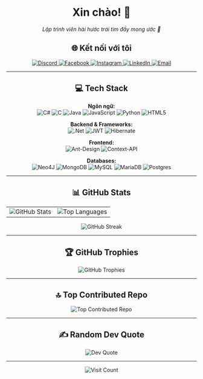 <h1 align="center">
  Xin chào! 👋
</h1>
<p align="center">
  <em>Lập trình viên hài hước trái tim đầy mong ước 🤣</em>
</p>

<h2 align="center">🌐 Kết nối với tôi</h2>
<p align="center">
  <a href="https://discord.com/users/haiwuan">
    <img src="https://img.shields.io/badge/Discord-%237289DA.svg?logo=discord&logoColor=white" alt="Discord"/>
  </a>
  <a href="https://www.facebook.com/hai.quan.580161/">
    <img src="https://img.shields.io/badge/Facebook-%231877F2.svg?logo=Facebook&logoColor=white" alt="Facebook"/>
  </a>
  <a href="https://www.instagram.com/vel.nos_/">
    <img src="https://img.shields.io/badge/Instagram-%23E4405F.svg?logo=Instagram&logoColor=white" alt="Instagram"/>
  </a>
  <a href="https://www.linkedin.com/in/hải-quân-8a26b3288">
    <img src="https://img.shields.io/badge/LinkedIn-%230077B5.svg?logo=linkedin&logoColor=white" alt="LinkedIn"/>
  </a>
  <a href="mailto:maithanhhaiquan2004@gmail.com">
    <img src="https://img.shields.io/badge/Email-D14836?logo=gmail&logoColor=white" alt="Email"/>
  </a>
</p>

---

<h2 align="center">💻 Tech Stack</h2>
<div align="center">
  <p>
    <strong>Ngôn ngữ:</strong><br>
    <img src="https://img.shields.io/badge/c%23-%23239120.svg?style=for-the-badge&logo=csharp&logoColor=white" alt="C#"/>
    <img src="https://img.shields.io/badge/c-%2300599C.svg?style=for-the-badge&logo=c&logoColor=white" alt="C"/>
    <img src="https://img.shields.io/badge/java-%23ED8B00.svg?style=for-the-badge&logo=openjdk&logoColor=white" alt="Java"/>
    <img src="https://img.shields.io/badge/javascript-%23323330.svg?style=for-the-badge&logo=javascript&logoColor=%23F7DF1E" alt="JavaScript"/>
    <img src="https://img.shields.io/badge/python-3670A0?style=for-the-badge&logo=python&logoColor=ffdd54" alt="Python"/>
    <img src="https://img.shields.io/badge/html5-%23E34F26.svg?style=for-the-badge&logo=html5&logoColor=white" alt="HTML5"/>
  </p>
  <p>
    <strong>Backend & Frameworks:</strong><br>
    <img src="https://img.shields.io/badge/.NET-5C2D91?style=for-the-badge&logo=.net&logoColor=white" alt=".Net"/>
    <img src="https://img.shields.io/badge/JWT-black?style=for-the-badge&logo=JSON%20web%20tokens" alt="JWT"/>
    <img src="https://img.shields.io/badge/Hibernate-59666C?style=for-the-badge&logo=Hibernate&logoColor=white" alt="Hibernate"/>
  </p>
  <p>
    <strong>Frontend:</strong><br>
    <img src="https://img.shields.io/badge/-AntDesign-%230170FE?style=for-the-badge&logo=ant-design&logoColor=white" alt="Ant-Design"/>
    <img src="https://img.shields.io/badge/Context--Api-000000?style=for-the-badge&logo=react" alt="Context-API"/>
  </p>
  <p>
    <strong>Databases:</strong><br>
    <img src="https://img.shields.io/badge/Neo4j-008CC1?style=for-the-badge&logo=neo4j&logoColor=white" alt="Neo4J"/>
    <img src="https://img.shields.io/badge/MongoDB-%234ea94b.svg?style=for-the-badge&logo=mongodb&logoColor=white" alt="MongoDB"/>
    <img src="https://img.shields.io/badge/mysql-4479A1.svg?style=for-the-badge&logo=mysql&logoColor=white" alt="MySQL"/>
    <img src="https://img.shields.io/badge/MariaDB-003545?style=for-the-badge&logo=mariadb&logoColor=white" alt="MariaDB"/>
    <img src="https://img.shields.io/badge/postgres-%23316192.svg?style=for-the-badge&logo=postgresql&logoColor=white" alt="Postgres"/>
  </p>
</div>

---

<h2 align="center">📊 GitHub Stats</h2>
<table align="center" border="0" cellpadding="0" cellspacing="0">
  <tr align="center">
    <td>
      <img src="https://github-readme-stats.vercel.app/api?username=mthq2004&theme=dark&hide_border=false&include_all_commits=false&count_private=false" alt="GitHub Stats"/>
    </td>
    <td>
      <img src="https://github-readme-stats.vercel.app/api/top-langs/?username=mthq2004&theme=dark&hide_border=false&include_all_commits=false&count_private=false&layout=compact" alt="Top Languages"/>
    </td>
  </tr>
</table>
<p align="center">
  <img src="https://nirzak-streak-stats.vercel.app/?user=mthq2004&theme=dark&hide_border=false" alt="GitHub Streak"/>
</p>

---

<h2 align="center">🏆 GitHub Trophies</h2>
<p align="center">
  <img src="https://github-profile-trophy.vercel.app/?username=mthq2004&theme=radical&no-frame=false&no-bg=true&margin-w=4" alt="GitHub Trophies"/>
</p>

---

<h2 align="center">🔝 Top Contributed Repo</h2>
<p align="center">
  <img src="https://github-contributor-stats.vercel.app/api?username=mthq2004&limit=5&theme=dark&combine_all_yearly_contributions=true" alt="Top Contributed Repo"/>
</p>

---

<h2 align="center">✍️ Random Dev Quote</h2>
<p align="center">
  <img src="https://quotes-github-readme.vercel.app/api?type=horizontal&theme=radical" alt="Dev Quote"/>
</p>

---

<p align="center">
  <img src="https://visitcount.itsvg.in/api?id=mthq2004&icon=0&color=0" alt="Visit Count"/>
</p>
